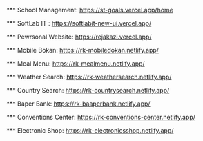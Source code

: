 

*** School Management: https://st-goals.vercel.app/home

*** SoftLab IT : https://softlabit-new-ui.vercel.app/

*** Pewrsonal Website: https://rejakazi.vercel.app/

*** Mobile Bokan: https://rk-mobiledokan.netlify.app/

*** Meal Menu: https://rk-mealmenu.netlify.app/

*** Weather Search: https://rk-weathersearch.netlify.app/

*** Country Search: https://rk-countrysearch.netlify.app/

*** Baper Bank: https://rk-baaperbank.netlify.app/ 

*** Conventions Center: https://rk-conventions-center.netlify.app/

*** Electronic Shop: https://rk-electronicsshop.netlify.app/



